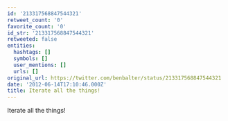 ```yaml
---
id: '213317568847544321'
retweet_count: '0'
favorite_count: '0'
id_str: '213317568847544321'
retweeted: false
entities:
  hashtags: []
  symbols: []
  user_mentions: []
  urls: []
original_url: https://twitter.com/benbalter/status/213317568847544321
date: '2012-06-14T17:10:46.000Z'
title: Iterate all the things!
---
```


Iterate all the things!